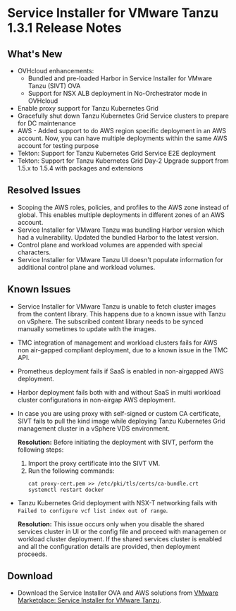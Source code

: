 # Service Installer for VMware Tanzu 1.3.1 Release Notes

## What's New

- OVHcloud enhancements:
  - Bundled and pre-loaded Harbor in Service Installer for VMware Tanzu (SIVT) OVA
  - Support for NSX ALB deployment in No-Orchestrator mode in OVHcloud
- Enable proxy support for Tanzu Kubernetes Grid
- Gracefully shut down Tanzu Kubernetes Grid Service clusters to prepare for DC maintenance
- AWS - Added support to do AWS region specific deployment in an AWS account. Now, you can have multiple deployments within the same AWS account for testing purpose
- Tekton: Support for Tanzu Kubernetes Grid Service E2E deployment
- Tekton: Support for Tanzu Kubernetes Grid Day-2 Upgrade support from 1.5.x to 1.5.4 with packages and extensions

## Resolved Issues

- Scoping the AWS roles, policies, and profiles to the AWS zone instead of global. This enables multiple deployments in different zones of an AWS account.
- Service Installer for VMware Tanzu was bundling Harbor version which had a vulnerability. Updated the bundled Harbor to the latest version. 
- Control plane and workload volumes are appended with special characters.
- Service Installer for VMware Tanzu UI doesn't populate information for additional control plane and workload volumes.

## Known Issues

- Service Installer for VMware Tanzu is unable to fetch cluster images from the content library. This happens due to a known issue with Tanzu on vSphere. The subscribed content library needs to be synced manually sometimes to update with the images.
- TMC integration of management and workload clusters fails for AWS non air-gapped compliant deployment, due to a known issue in the TMC API.
- Prometheus deployment fails if SaaS is enabled in non-airgapped AWS deployment.
- Harbor deployment fails both with and without SaaS in multi workload cluster configurations in non-airgap AWS deployment.
- In case you are using proxy with self-signed or custom CA certificate, SIVT fails to pull the kind image while deploying Tanzu Kubernetes Grid management cluster in a vSphere VDS environment.</br> 
   
   **Resolution:** Before initiating the deployment with SIVT, perform the following steps:
    1. Import the proxy certificate into the SIVT VM.
    1. Run the following commands: 
        ```
        cat proxy-cert.pem >> /etc/pki/tls/certs/ca-bundle.crt
        systemctl restart docker
        ```
- Tanzu Kubernetes Grid deployment with NSX-T networking fails with `Failed to configure vcf list index out of range`. 
   
   **Resolution:** This issue occurs only when you disable the shared services cluster in UI or the config file and proceed with managemen or workload cluster deployment.
   If the shared services cluster is enabled and all the configuration details are provided, then deployment proceeds.

## Download

- Download the Service Installer OVA and AWS solutions from [VMware Marketplace: Service Installer for VMware Tanzu](https://marketplace.cloud.vmware.com/services/details/service-installer-for-vmware-tanzu-1?slug=true).
